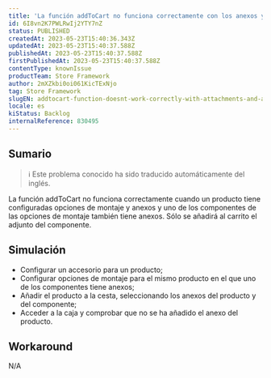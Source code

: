 ```yaml
---
title: 'La función addToCart no funciona correctamente con los anexos y el anexo del componente de opciones de montaje.'
id: 6I8vn2K7PWLRwIj2YTY7nZ
status: PUBLISHED
createdAt: 2023-05-23T15:40:36.343Z
updatedAt: 2023-05-23T15:40:37.588Z
publishedAt: 2023-05-23T15:40:37.588Z
firstPublishedAt: 2023-05-23T15:40:37.588Z
contentType: knownIssue
productTeam: Store Framework
author: 2mXZkbi0oi061KicTExNjo
tag: Store Framework
slugEN: addtocart-function-doesnt-work-correctly-with-attachments-and-assembly-options-components-attachment
locale: es
kiStatus: Backlog
internalReference: 830495
---
```


## Sumario

>ℹ️ Este problema conocido ha sido traducido automáticamente del inglés.


La función addToCart no funciona correctamente cuando un producto tiene configuradas opciones de montaje y anexos y uno de los componentes de las opciones de montaje también tiene anexos. Sólo se añadirá al carrito el adjunto del componente.


##

## Simulación



- Configurar un accesorio para un producto;
- Configurar opciones de montaje para el mismo producto en el que uno de los componentes tiene anexos;
- Añadir el producto a la cesta, seleccionando los anexos del producto y del componente;
- Acceder a la caja y comprobar que no se ha añadido el anexo del producto.



## Workaround


N/A




